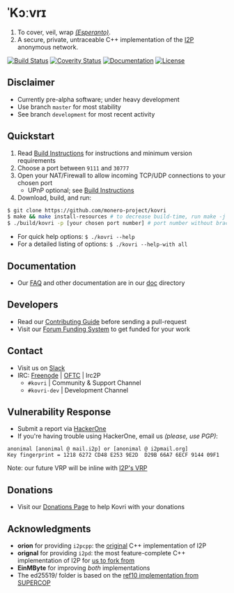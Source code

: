 # **ˈKɔːvrɪ**

1. To cover, veil, wrap *[(Esperanto)](https://en.wikipedia.org/wiki/Esperanto)*.
2. A secure, private, untraceable C++ implementation of the [I2P](https://geti2p.net) anonymous network.

[![Build Status](https://travis-ci.org/monero-project/kovri.svg?branch=master)](https://travis-ci.org/monero-project/kovri)
[![Coverity Status](https://scan.coverity.com/projects/7621/badge.svg)](https://scan.coverity.com/projects/7621/)
[![Documentation](https://codedocs.xyz/monero-project/kovri.svg)](https://codedocs.xyz/monero-project/kovri/)
[![License](https://img.shields.io/badge/license-BSD3-blue.svg)](https://opensource.org/licenses/BSD-3-Clause)

## Disclaimer
- Currently pre-alpha software; under heavy development
- Use branch ```master``` for most stability
- See branch ```development``` for most recent activity

## Quickstart
1. Read [Build Instructions](https://github.com/monero-project/kovri/blob/master/doc/BUILDING.md) for instructions and minimum version requirements
2. Choose a port between ```9111``` and ```30777```
3. Open your NAT/Firewall to allow incoming TCP/UDP connections to your chosen port
   - UPnP optional; see [Build Instructions](https://github.com/monero-project/kovri/blob/master/doc/BUILDING.md)
4. Download, build, and run:
```bash
$ git clone https://github.com/monero-project/kovri
$ make && make install-resources # to decrease build-time, run make -j [available CPU cores]
$ ./build/kovri -p [your chosen port number] # port number without brackets
```
- For quick help options: ```$ ./kovri --help```
- For a detailed listing of options: ```$ ./kovri --help-with all```

## Documentation
- Our [FAQ](https://github.com/monero-project/kovri/blob/master/doc/FAQ.md) and other documentation are in our [doc](https://github.com/monero-project/kovri/tree/master/doc) directory

## Developers
- Read our [Contributing Guide](https://github.com/monero-project/kovri/blob/master/doc/CONTRIBUTING.md) before sending a pull-request
- Visit our [Forum Funding System](https://forum.getmonero.org/8/funding-required) to get funded for your work

## Contact
- Visit us on [Slack](https://monero.slack.com)
- IRC: [Freenode](https://webchat.freenode.net/) | [OFTC](https://webchat.oftc.net/) | Irc2P
  - ```#kovri``` | Community & Support Channel
  - ```#kovri-dev``` | Development Channel

## Vulnerability Response
- Submit a report via [HackerOne](https://hackerone.com/kovri)
- If you're having trouble using HackerOne, email us *(please, use PGP)*:
```
anonimal [anonimal @ mail.i2p] or [anonimal @ i2pmail.org]
Key fingerprint = 1218 6272 CD48 E253 9E2D  D29B 66A7 6ECF 9144 09F1
```
Note: our future VRP will be inline with [I2P's VRP](https://trac.i2p2.de/ticket/1119)

## Donations
- Visit our [Donations Page](https://getmonero.org/getting-started/donate/) to help Kovri with your donations

## Acknowledgments
- **orion** for providing ```i2pcpp```: the [original](http://git.repo.i2p.xyz/w/i2pcpp.git) C++ implementation of I2P
- **orignal** for providing ```i2pd```: the most feature-complete C++ implementation of I2P for [us to fork from](https://github.com/purplei2p/i2pd/commit/45d27f8ddc43e220a9eea42de41cb67d5627a7d3)
- **EinMByte** for improving *both* implementations
- The ed25519/ folder is based on the [ref10 implementation from SUPERCOP](http://bench.cr.yp.to/supercop.html)
